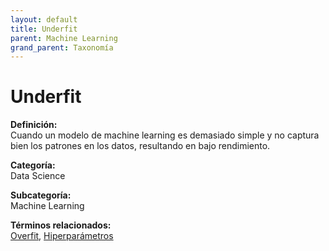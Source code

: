 ```yaml
---
layout: default
title: Underfit
parent: Machine Learning
grand_parent: Taxonomía
---
```


# Underfit

**Definición:**  
Cuando un modelo de machine learning es demasiado simple y no captura bien los patrones en los datos, resultando en bajo rendimiento.

**Categoría:**  
Data Science

**Subcategoría:**  
Machine Learning

**Términos relacionados:**  
[Overfit](https://maleniski.github.io/diccionario-angl-tec-mx/docs/taxonomia/data-science/machine-learning/overfit.html), [Hiperparámetros](https://maleniski.github.io/diccionario-angl-tec-mx/docs/taxonomia/data-science/machine-learning/hiperparmetros.html)
